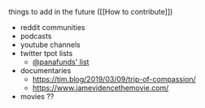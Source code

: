 things to add in the future ([[How to contribute]])
- reddit communities
- podcasts
- youtube channels
- twitter tpot lists
	- [@panafunds' list](https://twitter.com/i/lists/1688755154365866297?s=20)
- documentaries
	- https://tim.blog/2019/03/09/trip-of-compassion/
	- https://www.iamevidencethemovie.com/
- movies ??

